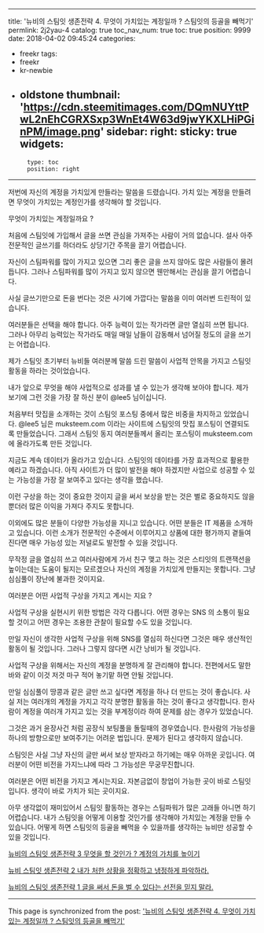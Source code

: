
---
title: '뉴비의 스팀잇 생존전략 4. 무엇이 가치있는 계정일까 ? 스팀잇의 등골을 빼먹기'
permlink: 2j2yau-4
catalog: true
toc_nav_num: true
toc: true
position: 9999
date: 2018-04-02 09:45:24
categories:
- freekr
tags:
- freekr
- kr-newbie
- oldstone
thumbnail: 'https://cdn.steemitimages.com/DQmNUYttPwL2nEhCGRXSxp3WnEt4W63d9jwYKXLHiPGinPM/image.png'
sidebar:
    right:
        sticky: true
widgets:
    -
        type: toc
        position: right
---


저번에 자신의 계정을 가치있게 만들라는 말씀을 드렸습니다. 
가치 있는 계정을 만들려면 무엇이 가치있는 계정인가를 생각해야 할 것입니다.

무엇이 가치있는 계정일까요 ?

처음에 스팀잇에 가입해서 글을 쓰면 관심을 가져주는 사람이 거의 없습니다. 
설사 아주 전문적인 글쓰기를 하더라도 상당기간 주목을 끌기 어렵습니다.

자신이 스팀파워를 많이 가지고 있으면 그리 좋은 글을 쓰지 않아도 많은 사람들이 몰려듭니다.
그러나 스팀파워를 많이 가지고 있지 않으면 웬만해서는 관심을 끌기 어렵습니다.

사실 글쓰기만으로 돈을 번다는 것은 사기에 가깝다는 말씀을 이미 여러번 드린적이 있습니다. 

여러분들은 선택을 해야 합니다. 아주 능력이 있는 작가라면 글만 열심히 쓰면 됩니다.
그러나 아무리 능력있는 작가라도 매일 매일 남들이 감동해서 넘어질 정도의 글을 쓰기는 어렵습니다.

제가 스팀잇 초기부터 뉴비들 여러분께 말씀 드린 말씀이 사업적 안목을 가지고 스팀잇 활동을 하라는 것이었습니다.

내가 앞으로 무엇을 해야 사업적으로 성과를 낼 수 있는가 생각해 보아야 합니다.
제가 보기에 그런 것을 가장 잘 하신 분이 @lee5 님이십니다.

처음부터 맛집을 소개하는 것이 스팀잇 포스팅 중에서 많은 비중을 차지하고 있었습니다.
@lee5 님은 muksteem.com 이라는 사이트에 스팀잇의 맛집 포스팅이 연결되도록 만들었습니다.
그래서 스팀잇 동지 여러분들께서 올리는 포스팅이 muksteem.com 에 올라가도록 만든 것입니다.

지금도 계속 데이터가 올라가고 있습니다. 스팀잇의 데이타를 가장 효과적으로 활용한 예라고 하겠습니다.
아직 사이트가 더 많이 발전을 해야 하겠지만 사업으로 성공할 수 있는 가능성을 가장 잘 보여주고 있다는 생각을 했습니다.  

이런 구상을 하는 것이 중요한 것이지 글을 써서 보상을 받는 것은 별로 중요하지도 않을 뿐더러 많은 이익을 가져다 주지도 못합니다. 

이외에도 많은 분들이 다양한 가능성을 지니고 있습니다. 어떤 분들은 IT 제품을 소개하고 있습니다. 이런 소개가 전문적인 수준에서 이루어지고 상품에 대한 평가까지 곁들여 진다면 매우 가능성 있는 저널로도 발전할 수 있을 것입니다. 

무작정 글을 열심히 쓰고 여러사람에게 가서 친구 맺고 하는 것은 스티잇의 트랜잭션을 높이는데는 도움이 될지는 모르겠으나 자신의 계정을 가치있게 만들지는 못합니다. 그냥 심심풀이 장난에 불과한 것이지요.

여러분은 어떤 사업적 구상을 가지고 계시는 지요 ?

사업적 구상을 실현시키 위한 방법은 각각 다릅니다. 어떤 경우는  SNS 의 소통이 필요할 것이고 어떤 경우는 조용한 관찰이 필요할 수도 있을 것입니다.

만일 자신이 생각한 사업적 구상을 위해  SNS를 열심히 하신다면 그것은 매우 생산적인 활동이 될 것입니다.
그러나 그렇지 않다면 시간 낭비가 될 것입니다.

사업적 구상을 위해서는 자신의 계정을 분명하게 잘 관리해야 합니다. 전편에서도 말한바와 같이 이것 저것 마구 적어 놓기맡 하면 안될 것입니다. 

만일 심심풀이 땅콩과 같은 글만 쓰고 싶다면 계정을 하나 더 만드는 것이 좋습니다. 
사실 저는 여러개의 계정을 가지고 각각 분명한 활동을 하는 것이 좋다고 생각합니다. 한사람이 계정을 여러개 가지고 있는 것을 부계정이라 하여 문제를 삼는 경우가 있었습니다. 

그것은 과거 윤장사건 처럼 공장식 보팅풀을 돌릴때의 경우였습니다. 한사람의 가능성을 하나의 방향으로만 보여주기는 어려운 법입니다. 문제가 된다고 생각하지 않습니다.

스팀잇은 사실 그냥 자신의 글만 써서 보상 받자라고 하기에는 매우 아까운 곳입니다.
여러분이 어떤 비전을 가지느냐에 따라 그 가능성은 무궁무진합니다.

여러분은 어떤 비전을 가지고 계시는지요. 자본금없이 창업이 가능한 곳이 바로 스팀잇 입니다.
생각이 바로 가치가 되는 곳이지요.
 
아무 생각없이 재미있어서 스팀잇 활동하는 경우는 스팀파워가 많은 고래들 아니면 하기어렵습니다.
내가 스팀잇을 어떻게 이용할 것인가를 생각해야 가치있는 계정을 만들 수 있습니다.
어떻게 하면 스팀잇의 등골을 빼먹을 수 있을까를 생각하는 뉴비만 성공할 수 있을 것입니다.

[뉴비의 스팀잇 생존전략 3 무엇을 할 것인가 ? 계정의 가치를 높이기](https://steemit.com/freekr/@oldstone/4jcgrm-3)

[뉴비 스팀잇 생존전략 2 내가 처한 상황을 정확하고 냉정하게 파악하라.](https://steemit.com/freekr/@oldstone/74c25t-2)

[뉴비의 스팀잇 생존전략 1 글을 써서 돈을 벌 수 있다는 선전을 믿지 말라.](https://steemit.com/freekr/@oldstone/67fi1e-1)

- - -

This page is synchronized from the post: ['뉴비의 스팀잇 생존전략 4. 무엇이 가치있는 계정일까 ? 스팀잇의 등골을 빼먹기'](https://steemit.com/@oldstone/2j2yau-4)
